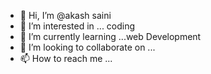 - 👋 Hi, I’m @akash saini   
- 👀 I’m interested in ... coding
- 🌱 I’m currently learning ...web Development
- 💞️ I’m looking to collaborate on ...
- 📫 How to reach me ...

<!---
Akash260801/Akash260801 is a ✨ special ✨ repository because its `README.md` (this file) appears on your GitHub profile.
You can click the Preview link to take a look at your changes.
--->
